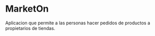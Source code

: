 # MarketOn
Aplicacion que permite a las personas hacer pedidos de productos a propietarios de tiendas. 
